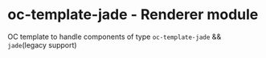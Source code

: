 # oc-template-jade - Renderer module

OC template to handle components of type `oc-template-jade` && `jade`(legacy support)
